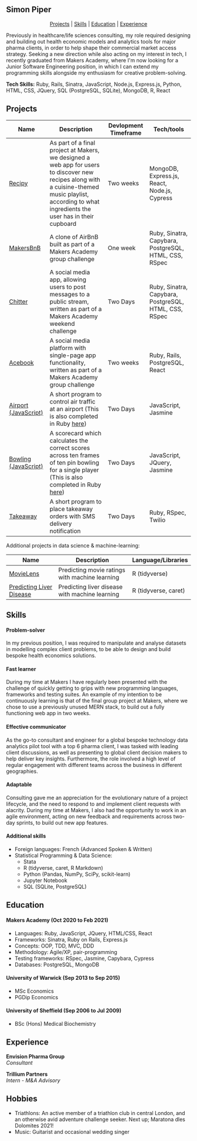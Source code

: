 ## Simon Piper

<div align="center">

[Projects](#projects) |
[Skills](#skills) |
[Education](#education) |
[Experience](#experience)

</div>

Previously in healthcare/life sciences consulting, my role required designing and building out health economic models and analytics tools for major pharma clients, in order to help shape their commercial market access strategy. Seeking a new direction while also acting on my interest in tech, I recently graduated from Makers Academy, where I'm now looking for a Junior Software Engineering position, in which I can extend my programming skills alongside my enthusiasm for creative problem-solving.

**Tech Skills:** Ruby, Rails, Sinatra, JavaScript, Node.js, Express.js, Python, HTML, CSS, JQuery, SQL (PostgreSQL, SQLite), MongoDB, R, React

## Projects

| Name | Description | Devlopment Timeframe | Tech/tools |
| -- | -- | -- | -- |
| [Recipy](https://github.com/PiperS52/Recipy) | As part of a final project at Makers, we designed a web app for users to discover new recipes along with a cuisine-themed music playlist, according to what ingredients the user has in their cupboard | Two weeks | MongoDB, Express.js, React, Node.js, Cypress |
| [MakersBnB](https://github.com/PiperS52/MakersBnB) | A clone of AirBnB built as part of a Makers Academy group challenge | One week | Ruby, Sinatra, Capybara, PostgreSQL, HTML, CSS, RSpec |
| [Chitter](https://github.com/PiperS52/chitter-challenge) | A social media app, allowing users to post messages to a public stream, written as part of a Makers Academy weekend challenge | Two Days | Ruby, Sinatra, Capybara, PostgreSQL, HTML, CSS, RSpec |
| [Acebook](https://github.com/PiperS52/acebook-CLOBS) | A social media platform with single-page app functionality, written as part of a Makers Academy group challenge | Two weeks | Ruby, Rails, PostgreSQL, React |
| [Airport (JavaScript)](https://github.com/PiperS52/airport_challenge_JavaScript) | A short program to control air traffic at an airport (This is also completed in Ruby [here](https://github.com/PiperS52/airport_challenge)) | Two Days | JavaScript, Jasmine |
| [Bowling (JavaScript)](https://github.com/PiperS52/bowling-challenge) | A scorecard which calculates the correct scores across ten frames of ten pin bowling for a single player (This is also completed in Ruby [here](https://github.com/PiperS52/bowling-challenge-ruby)) | Two Days | JavaScript, JQuery, Jasmine |
| [Takeaway](https://github.com/PiperS52/takeaway-challenge) | A short program to place takeaway orders with SMS delivery notification | Two Days | Ruby, RSpec, Twilio |

Additional projects in data science & machine-learning:

| Name | Description | Language/Libraries |
| -- | -- | -- |
| [MovieLens](https://github.com/PiperS52/MovieLens) | Predicting movie ratings with machine learning | R (tidyverse) |
| [Predicting Liver Disease](https://github.com/PiperS52/Liver-Disease-ML) | Predicting liver disease with machine learning | R (tidyverse, caret) |

## Skills

#### Problem-solver

In my previous position, I was required to manipulate and analyse datasets in modelling complex client problems, to be able to design and build bespoke health economics solutions.

#### Fast learner

During my time at Makers I have regularly been presented with the challenge of quickly getting to grips with new programming languages, frameworks and testing suites. An example of my intention to be continuously learning is that of the final group project at Makers, where we chose to use a previously unused MERN stack, to build out a fully functioning web app in two weeks.

#### Effective communicator

As the go-to consultant and engineer for a global bespoke technology data analytics pilot tool with a top 6 pharma client, I was tasked with leading client discussions, as well as presenting to global client decision makers to help deliver key insights. Furthermore, the role involved a high level of regular engagement with different teams across the business in different geographies.

#### Adaptable

Consulting gave me an appreciation for the evolutionary nature of a project lifecycle, and the need to respond to and implement client requests with alacrity. During my time at Makers, I also had the opportunity to work in an agile environment, acting on new feedback and requirements across two-day sprints, to build out new app features.

#### Additional skills

- Foreign languages: French (Advanced Spoken & Written)
- Statistical Programming & Data Science:
    * Stata
    * R (tidyverse, caret, R Markdown)
    * Python (Pandas, NumPy, SciPy, scikit-learn)
    * Jupyter Notebook
    * SQL (SQLite, PostgreSQL)

## Education

#### Makers Academy (Oct 2020 to Feb 2021)

- Languages: Ruby, JavaScript, JQuery, HTML/CSS, React
- Frameworks: Sinatra, Ruby on Rails, Express.js
- Concepts: OOP, TDD, MVC, DDD
- Methodology: Agile/XP, pair-programming
- Testing frameworks: RSpec, Jasmine, Capybara, Cypress
- Databases: PostgreSQL, MongoDB

#### University of Warwick (Sep 2013 to Sep 2015)

- MSc Economics
- PGDip Economics

#### University of Sheffield (Sep 2006 to Jul 2009)

- BSc (Hons) Medical Biochemistry

## Experience

**Envision Pharma Group**   
*Consultant*

**Trillium Partners**<br/>
*Intern - M&A Advisory*

## Hobbies

- Triathlons: An active member of a triathlon club in central London, and an otherwise avid adventure challenge seeker. Next up; Maratona dles Dolomites 2021!
- Music: Guitarist and occasional wedding singer
